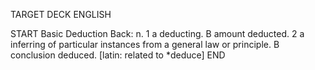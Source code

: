 TARGET DECK
ENGLISH

START
Basic
Deduction
Back: n. 1 a deducting. B amount deducted. 2 a inferring of particular instances from a general law or principle. B conclusion deduced. [latin: related to *deduce]
END
